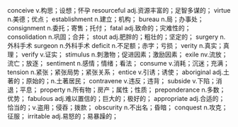 conceive v.构思；设想；怀孕
resourceful adj.资源丰富的；足智多谋的；
virtue n.美德；优点；
establishment n.建立；机构；
bureau n.局；办事处；
consignment n.委托；寄售；托付；
fatal adj.致命的；灾难性的；
consolidation n.巩固；合并；
stout adj.肥胖的；粗壮的；坚定的；
surgery n.外科手术
surgeon n.外科手术
deficit n.不足额；赤字；亏损；
verity n.真实；真理； verify v.证实；
stimulus n.刺激物；促进因素；激励因素；
exile nv.流放；流亡；放逐；
sentiment n.感情；情绪；看法；
consume v.消耗；沉迷；充满； 
tension n.紧张；紧张局势；紧张关系；
entice v.引诱；诱使； 
aboriginal adj.土著的；原始的；n.土著居民；
contravene v.违反；违背；
subside v.下陷；消退；平息；
property n.所有物；房产；属性；性质；
preponderance n.多数；优势；
fabulous adj.难以置信的；巨大的；极好的；
appropriate adj.合适的；恰当的；v.盗用；侵吞；拨款；
obscurity n.不出名；昏暗；
conquest n.攻克；征服；
irritable adj.易怒的；易暴躁的；